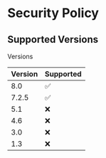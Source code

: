 # Security Policy

## Supported Versions

Versions

| Version | Supported          |
| ------- | ------------------ |
| 8.0     | ✅
| 7.2.5   | :white_check_mark: |
| 5.1     | :x: |
| 4.6     | :x:                |
| 3.0     | :x:                |
| 1.3     | :x:                |


